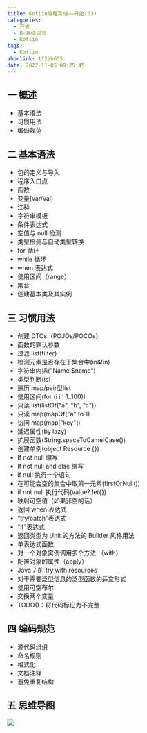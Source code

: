 ```yaml
---
title: Kotlin编程实战——开始(03)
categories:
  - 开发
  - B-高级语言
  - Kotlin
tags:
  - Kotlin
abbrlink: 1f2ab655
date: 2022-11-05 09:25:45
---
```

## 一 概述

* 基本语法
* 习惯用法
* 编码规范

<!--more-->

## 二 基本语法

* 包的定义与导入
* 程序入口点
* 函数
* 变量(var/val)
* 注释
* 字符串模板
* 条件表达式
* 空值与 null 检测
* 类型检测与自动类型转换
* for 循环
* while 循环
* when 表达式
* 使用区间（range）
* 集合
* 创建基本类及其实例

## 三 习惯用法

* 创建 DTOs（POJOs/POCOs）
* 函数的默认参数
* 过滤 list(filter)
* 检测元素是否存在于集合中(in&!in)
* 字符串内插("Name $name")
* 类型判断(is)
* 遍历 map/pair型list
* 使用区间(for (i in 1..100))
* 只读 list(listOf("a", "b", "c"))
* 只读 map(mapOf("a" to 1)
* 访问 map(map["key"])
* 延迟属性(by lazy)
* 扩展函数(String.spaceToCamelCase())
* 创建单例(object Resource {})
* If not null 缩写
* If not null and else 缩写
* if null 执行一个语句
* 在可能会空的集合中取第一元素(firstOrNull())
* if not null 执行代码(value?.let{})
* 映射可空值（如果非空的话）
* 返回 when 表达式
* “try/catch”表达式
* “if”表达式
* 返回类型为 Unit 的方法的 Builder 风格用法
* 单表达式函数
* 对一个对象实例调用多个方法 （with）
* 配置对象的属性（apply）
* Java 7 的 try with resources
* 对于需要泛型信息的泛型函数的适宜形式
* 使用可空布尔
* 交换两个变量
* TODO()：将代码标记为不完整

## 四 编码规范

* 源代码组织
* 命名规则
* 格式化
* 文档注释
* 避免重复结构

## 五 思维导图

![][1]


[1]: https://jsd.onmicrosoft.cn/gh/PGzxc/CDN/blog-kotlin/kotlin-learn-struct-3.png